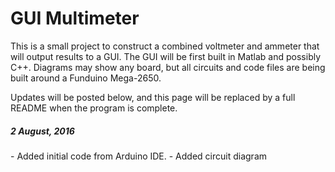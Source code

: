 # GUI Multimeter
This is a small project to construct a combined voltmeter and ammeter that will output results to a GUI. The GUI will be first built in Matlab and possibly C++. Diagrams may show any board, but all circuits and code files are being built around a Funduino Mega-2650.

Updates will be posted below, and this page will be replaced by a full README when the program is complete.

<h5> 2 August, 2016 </h2>
- Added initial code from Arduino IDE.
- Added circuit diagram
